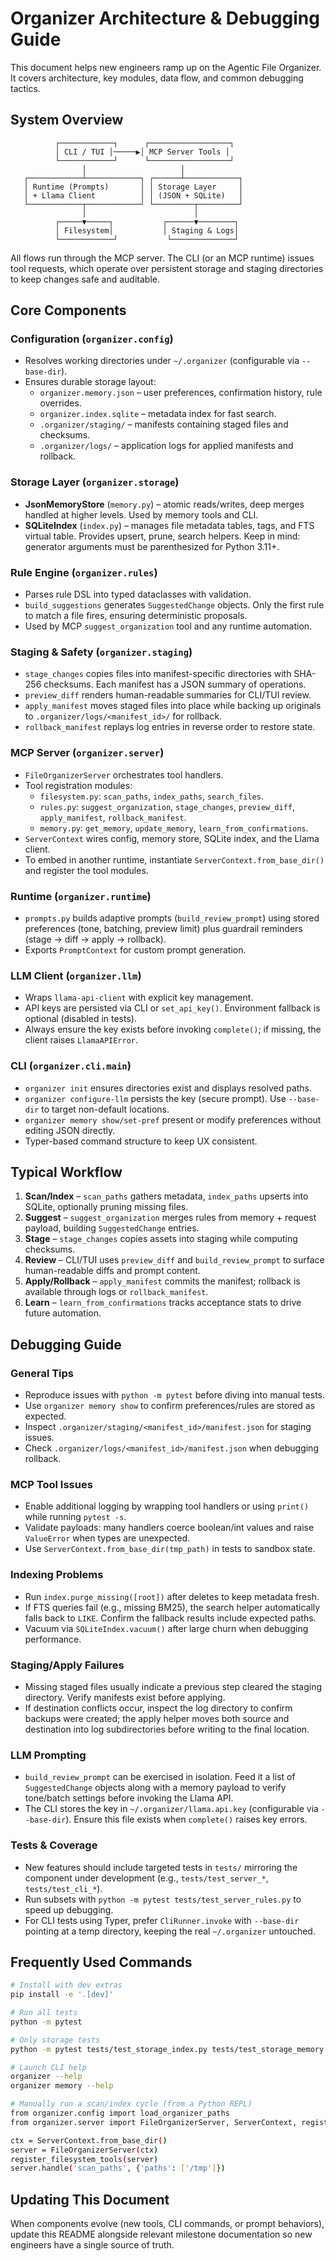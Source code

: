 # Organizer Architecture & Debugging Guide

This document helps new engineers ramp up on the Agentic File Organizer. It
covers architecture, key modules, data flow, and common debugging tactics.

## System Overview

```
          ┌────────────┐      ┌──────────────────┐
          │ CLI / TUI │─────▶│ MCP Server Tools │
          └────────────┘      └──────────────────┘
                │                     │
   ┌────────────┴────────────┐ ┌──────┴────────────┐
   │ Runtime (Prompts)       │ │ Storage Layer     │
   │ + Llama Client          │ │ (JSON + SQLite)   │
   └────────────┬────────────┘ └─────────┬─────────┘
                │                        │
          ┌─────▼─────┐           ┌──────▼────────┐
          │ Filesystem│           │ Staging & Logs│
          └────────────┘           └──────────────┘
```

All flows run through the MCP server. The CLI (or an MCP runtime) issues tool
requests, which operate over persistent storage and staging directories to keep
changes safe and auditable.

## Core Components

### Configuration (`organizer.config`)
- Resolves working directories under `~/.organizer` (configurable via
  `--base-dir`).
- Ensures durable storage layout:
  - `organizer.memory.json` – user preferences, confirmation history, rule
    overrides.
  - `organizer.index.sqlite` – metadata index for fast search.
  - `.organizer/staging/` – manifests containing staged files and checksums.
  - `.organizer/logs/` – application logs for applied manifests and rollback.

### Storage Layer (`organizer.storage`)
- **JsonMemoryStore** (`memory.py`) – atomic reads/writes, deep merges handled at
  higher levels. Used by memory tools and CLI.
- **SQLiteIndex** (`index.py`) – manages file metadata tables, tags, and FTS
  virtual table. Provides upsert, prune, search helpers. Keep in mind: generator
  arguments must be parenthesized for Python 3.11+.

### Rule Engine (`organizer.rules`)
- Parses rule DSL into typed dataclasses with validation.
- `build_suggestions` generates `SuggestedChange` objects. Only the first rule to
  match a file fires, ensuring deterministic proposals.
- Used by MCP `suggest_organization` tool and any runtime automation.

### Staging & Safety (`organizer.staging`)
- `stage_changes` copies files into manifest-specific directories with SHA-256
  checksums. Each manifest has a JSON summary of operations.
- `preview_diff` renders human-readable summaries for CLI/TUI review.
- `apply_manifest` moves staged files into place while backing up originals to
  `.organizer/logs/<manifest_id>/` for rollback.
- `rollback_manifest` replays log entries in reverse order to restore state.

### MCP Server (`organizer.server`)
- `FileOrganizerServer` orchestrates tool handlers.
- Tool registration modules:
  - `filesystem.py`: `scan_paths`, `index_paths`, `search_files`.
  - `rules.py`: `suggest_organization`, `stage_changes`, `preview_diff`,
    `apply_manifest`, `rollback_manifest`.
  - `memory.py`: `get_memory`, `update_memory`, `learn_from_confirmations`.
- `ServerContext` wires config, memory store, SQLite index, and the Llama client.
- To embed in another runtime, instantiate `ServerContext.from_base_dir()` and
  register the tool modules.

### Runtime (`organizer.runtime`)
- `prompts.py` builds adaptive prompts (`build_review_prompt`) using stored
  preferences (tone, batching, preview limit) plus guardrail reminders (stage →
  diff → apply → rollback).
- Exports `PromptContext` for custom prompt generation.

### LLM Client (`organizer.llm`)
- Wraps `llama-api-client` with explicit key management.
- API keys are persisted via CLI or `set_api_key()`. Environment fallback is
  optional (disabled in tests).
- Always ensure the key exists before invoking `complete()`; if missing, the
  client raises `LlamaAPIError`.

### CLI (`organizer.cli.main`)
- `organizer init` ensures directories exist and displays resolved paths.
- `organizer configure-llm` persists the key (secure prompt). Use `--base-dir` to
  target non-default locations.
- `organizer memory show/set-pref` present or modify preferences without editing
  JSON directly.
- Typer-based command structure to keep UX consistent.

## Typical Workflow

1. **Scan/Index** – `scan_paths` gathers metadata, `index_paths` upserts into
   SQLite, optionally pruning missing files.
2. **Suggest** – `suggest_organization` merges rules from memory + request
   payload, building `SuggestedChange` entries.
3. **Stage** – `stage_changes` copies assets into staging while computing checksums.
4. **Review** – CLI/TUI uses `preview_diff` and `build_review_prompt` to surface
   human-readable diffs and prompt content.
5. **Apply/Rollback** – `apply_manifest` commits the manifest; rollback is
   available through logs or `rollback_manifest`.
6. **Learn** – `learn_from_confirmations` tracks acceptance stats to drive future
   automation.

## Debugging Guide

### General Tips
- Reproduce issues with `python -m pytest` before diving into manual tests.
- Use `organizer memory show` to confirm preferences/rules are stored as expected.
- Inspect `.organizer/staging/<manifest_id>/manifest.json` for staging issues.
- Check `.organizer/logs/<manifest_id>/manifest.json` when debugging rollback.

### MCP Tool Issues
- Enable additional logging by wrapping tool handlers or using `print()` while
  running `pytest -s`.
- Validate payloads: many handlers coerce boolean/int values and raise
  `ValueError` when types are unexpected.
- Use `ServerContext.from_base_dir(tmp_path)` in tests to sandbox state.

### Indexing Problems
- Run `index.purge_missing([root])` after deletes to keep metadata fresh.
- If FTS queries fail (e.g., missing BM25), the search helper automatically
  falls back to `LIKE`. Confirm the fallback results include expected paths.
- Vacuum via `SQLiteIndex.vacuum()` after large churn when debugging performance.

### Staging/Apply Failures
- Missing staged files usually indicate a previous step cleared the staging
  directory. Verify manifests exist before applying.
- If destination conflicts occur, inspect the log directory to confirm backups
  were created; the apply helper moves both source and destination into log
  subdirectories before writing to the final location.

### LLM Prompting
- `build_review_prompt` can be exercised in isolation. Feed it a list of
  `SuggestedChange` objects along with a memory payload to verify tone/batch
  settings before invoking the Llama API.
- The CLI stores the key in `~/.organizer/llama.api.key` (configurable via
  `--base-dir`). Ensure this file exists when `complete()` raises key errors.

### Tests & Coverage
- New features should include targeted tests in `tests/` mirroring the component
  under development (e.g., `tests/test_server_*`, `tests/test_cli_*`).
- Run subsets with `python -m pytest tests/test_server_rules.py` to speed up
  debugging.
- For CLI tests using Typer, prefer `CliRunner.invoke` with `--base-dir` pointing
  at a temp directory, keeping the real `~/.organizer` untouched.

## Frequently Used Commands

```bash
# Install with dev extras
pip install -e '.[dev]'

# Run all tests
python -m pytest

# Only storage tests
python -m pytest tests/test_storage_index.py tests/test_storage_memory.py

# Launch CLI help
organizer --help
organizer memory --help

# Manually run a scan/index cycle (from a Python REPL)
from organizer.config import load_organizer_paths
from organizer.server import FileOrganizerServer, ServerContext, register_filesystem_tools

ctx = ServerContext.from_base_dir()
server = FileOrganizerServer(ctx)
register_filesystem_tools(server)
server.handle('scan_paths', {'paths': ['/tmp']})
```

## Updating This Document

When components evolve (new tools, CLI commands, or prompt behaviors), update
this README alongside relevant milestone documentation so new engineers have a
single source of truth.
